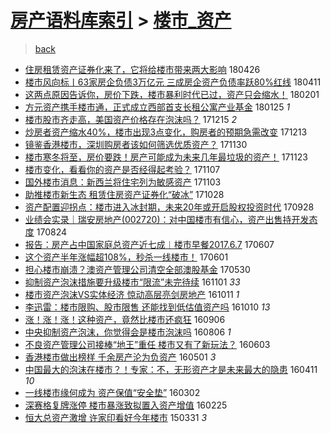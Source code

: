 [房产语料库索引](../../README.md)  > [楼市_资产](楼市_资产.md)
====
> [back](../README.md)

- [住房租赁资产证券化来了，它将给楼市带来两大影响](http://jkwz.applinzi.com/ittc/7096316680089371659.html#%E4%BD%8F%E6%88%BF%E7%A7%9F%E8%B5%81%E8%B5%84%E4%BA%A7%E8%AF%81%E5%88%B8%E5%8C%96%E6%9D%A5%E4%BA%86%EF%BC%8C%E5%AE%83%E5%B0%86%E7%BB%99%E6%A5%BC%E5%B8%82%E5%B8%A6%E6%9D%A5%E4%B8%A4%E5%A4%A7%E5%BD%B1%E5%93%8D) 180426  
- [楼市风向标丨63家房企负债3万亿元 三成房企资产负债率跃80%红线](http://jkwz.applinzi.com/ittc/7090663027403916298.html#%E6%A5%BC%E5%B8%82%E9%A3%8E%E5%90%91%E6%A0%87%E4%B8%A863%E5%AE%B6%E6%88%BF%E4%BC%81%E8%B4%9F%E5%80%BA3%E4%B8%87%E4%BA%BF%E5%85%83+%E4%B8%89%E6%88%90%E6%88%BF%E4%BC%81%E8%B5%84%E4%BA%A7%E8%B4%9F%E5%80%BA%E7%8E%87%E8%B7%8380%25%E7%BA%A2%E7%BA%BF) 180411  
- [这两点原因告诉你，房价下跌，楼市暴利时代已过，资产只会缩水！](http://jkwz.applinzi.com/ittc/7065246981394269201.html#%E8%BF%99%E4%B8%A4%E7%82%B9%E5%8E%9F%E5%9B%A0%E5%91%8A%E8%AF%89%E4%BD%A0%EF%BC%8C%E6%88%BF%E4%BB%B7%E4%B8%8B%E8%B7%8C%EF%BC%8C%E6%A5%BC%E5%B8%82%E6%9A%B4%E5%88%A9%E6%97%B6%E4%BB%A3%E5%B7%B2%E8%BF%87%EF%BC%8C%E8%B5%84%E4%BA%A7%E5%8F%AA%E4%BC%9A%E7%BC%A9%E6%B0%B4%EF%BC%81) 180201  
- [方元资产携手楼市通，正式成立西部首支长租公寓产业基金](http://jkwz.applinzi.com/ittc/7062578698740302854.html#%E6%96%B9%E5%85%83%E8%B5%84%E4%BA%A7%E6%90%BA%E6%89%8B%E6%A5%BC%E5%B8%82%E9%80%9A%EF%BC%8C%E6%AD%A3%E5%BC%8F%E6%88%90%E7%AB%8B%E8%A5%BF%E9%83%A8%E9%A6%96%E6%94%AF%E9%95%BF%E7%A7%9F%E5%85%AC%E5%AF%93%E4%BA%A7%E4%B8%9A%E5%9F%BA%E9%87%91) 180125 *1* 
- [楼市股市齐走高，美国资产价格存在泡沫吗？](http://jkwz.applinzi.com/ittc/7047338704010478608.html#%E6%A5%BC%E5%B8%82%E8%82%A1%E5%B8%82%E9%BD%90%E8%B5%B0%E9%AB%98%EF%BC%8C%E7%BE%8E%E5%9B%BD%E8%B5%84%E4%BA%A7%E4%BB%B7%E6%A0%BC%E5%AD%98%E5%9C%A8%E6%B3%A1%E6%B2%AB%E5%90%97%EF%BC%9F) 171215 *2* 
- [炒房者资产缩水40%，楼市出现3点变化，购房者的预期急需改变](http://jkwz.applinzi.com/ittc/7046692400934683665.html#%E7%82%92%E6%88%BF%E8%80%85%E8%B5%84%E4%BA%A7%E7%BC%A9%E6%B0%B440%25%EF%BC%8C%E6%A5%BC%E5%B8%82%E5%87%BA%E7%8E%B03%E7%82%B9%E5%8F%98%E5%8C%96%EF%BC%8C%E8%B4%AD%E6%88%BF%E8%80%85%E7%9A%84%E9%A2%84%E6%9C%9F%E6%80%A5%E9%9C%80%E6%94%B9%E5%8F%98) 171213  
- [镜鉴香港楼市，深圳购房者该如何筛选优质资产？](http://jkwz.applinzi.com/ittc/7041698669584188433.html#%E9%95%9C%E9%89%B4%E9%A6%99%E6%B8%AF%E6%A5%BC%E5%B8%82%EF%BC%8C%E6%B7%B1%E5%9C%B3%E8%B4%AD%E6%88%BF%E8%80%85%E8%AF%A5%E5%A6%82%E4%BD%95%E7%AD%9B%E9%80%89%E4%BC%98%E8%B4%A8%E8%B5%84%E4%BA%A7%EF%BC%9F) 171130  
- [楼市寒冬将至，房价要跌！房产可能成为未来几年最垃圾的资产！](http://jkwz.applinzi.com/ittc/7039084438221227024.html#%E6%A5%BC%E5%B8%82%E5%AF%92%E5%86%AC%E5%B0%86%E8%87%B3%EF%BC%8C%E6%88%BF%E4%BB%B7%E8%A6%81%E8%B7%8C%EF%BC%81%E6%88%BF%E4%BA%A7%E5%8F%AF%E8%83%BD%E6%88%90%E4%B8%BA%E6%9C%AA%E6%9D%A5%E5%87%A0%E5%B9%B4%E6%9C%80%E5%9E%83%E5%9C%BE%E7%9A%84%E8%B5%84%E4%BA%A7%EF%BC%81) 171123  
- [楼市变化，看看你的资产是否经得起考验？](http://jkwz.applinzi.com/ittc/7033220896528008208.html#%E6%A5%BC%E5%B8%82%E5%8F%98%E5%8C%96%EF%BC%8C%E7%9C%8B%E7%9C%8B%E4%BD%A0%E7%9A%84%E8%B5%84%E4%BA%A7%E6%98%AF%E5%90%A6%E7%BB%8F%E5%BE%97%E8%B5%B7%E8%80%83%E9%AA%8C%EF%BC%9F) 171107  
- [国外楼市消息：新西兰将住宅列为敏感资产](http://jkwz.applinzi.com/ittc/7031679342424359952.html#%E5%9B%BD%E5%A4%96%E6%A5%BC%E5%B8%82%E6%B6%88%E6%81%AF%EF%BC%9A%E6%96%B0%E8%A5%BF%E5%85%B0%E5%B0%86%E4%BD%8F%E5%AE%85%E5%88%97%E4%B8%BA%E6%95%8F%E6%84%9F%E8%B5%84%E4%BA%A7) 171103  
- [助推楼市新生态 租赁住房资产证券化“破冰”](http://jkwz.applinzi.com/ittc/7029503689604203537.html#%E5%8A%A9%E6%8E%A8%E6%A5%BC%E5%B8%82%E6%96%B0%E7%94%9F%E6%80%81+%E7%A7%9F%E8%B5%81%E4%BD%8F%E6%88%BF%E8%B5%84%E4%BA%A7%E8%AF%81%E5%88%B8%E5%8C%96%E2%80%9C%E7%A0%B4%E5%86%B0%E2%80%9D) 171028  
- [资产配置迎拐点：楼市进入冰封期，未来20年或开启股权投资时代](http://jkwz.applinzi.com/ittc/7018286716715271185.html#%E8%B5%84%E4%BA%A7%E9%85%8D%E7%BD%AE%E8%BF%8E%E6%8B%90%E7%82%B9%EF%BC%9A%E6%A5%BC%E5%B8%82%E8%BF%9B%E5%85%A5%E5%86%B0%E5%B0%81%E6%9C%9F%EF%BC%8C%E6%9C%AA%E6%9D%A520%E5%B9%B4%E6%88%96%E5%BC%80%E5%90%AF%E8%82%A1%E6%9D%83%E6%8A%95%E8%B5%84%E6%97%B6%E4%BB%A3) 170928  
- [业绩会实录｜瑞安房地产(002720)：对中国楼市有信心，资产出售持开发态度](http://jkwz.applinzi.com/ittc/7005186399513608976.html#%E4%B8%9A%E7%BB%A9%E4%BC%9A%E5%AE%9E%E5%BD%95%EF%BD%9C%E7%91%9E%E5%AE%89%E6%88%BF%E5%9C%B0%E4%BA%A7%28002720%29%EF%BC%9A%E5%AF%B9%E4%B8%AD%E5%9B%BD%E6%A5%BC%E5%B8%82%E6%9C%89%E4%BF%A1%E5%BF%83%EF%BC%8C%E8%B5%84%E4%BA%A7%E5%87%BA%E5%94%AE%E6%8C%81%E5%BC%80%E5%8F%91%E6%80%81%E5%BA%A6) 170824  
- [报告：房产占中国家庭总资产近七成︱楼市早餐2017.6.7](http://jkwz.applinzi.com/ittc/6976479645909124101.html#%E6%8A%A5%E5%91%8A%EF%BC%9A%E6%88%BF%E4%BA%A7%E5%8D%A0%E4%B8%AD%E5%9B%BD%E5%AE%B6%E5%BA%AD%E6%80%BB%E8%B5%84%E4%BA%A7%E8%BF%91%E4%B8%83%E6%88%90%EF%B8%B1%E6%A5%BC%E5%B8%82%E6%97%A9%E9%A4%902017.6.7) 170607  
- [这个资产半年涨幅超108%，秒杀一线楼市！](http://jkwz.applinzi.com/ittc/6974145788484518917.html#%E8%BF%99%E4%B8%AA%E8%B5%84%E4%BA%A7%E5%8D%8A%E5%B9%B4%E6%B6%A8%E5%B9%85%E8%B6%85108%25%EF%BC%8C%E7%A7%92%E6%9D%80%E4%B8%80%E7%BA%BF%E6%A5%BC%E5%B8%82%EF%BC%81) 170601  
- [担心楼市崩溃？澳资产管理公司清空全部澳股基金](http://jkwz.applinzi.com/ittc/6973402858396320772.html#%E6%8B%85%E5%BF%83%E6%A5%BC%E5%B8%82%E5%B4%A9%E6%BA%83%EF%BC%9F%E6%BE%B3%E8%B5%84%E4%BA%A7%E7%AE%A1%E7%90%86%E5%85%AC%E5%8F%B8%E6%B8%85%E7%A9%BA%E5%85%A8%E9%83%A8%E6%BE%B3%E8%82%A1%E5%9F%BA%E9%87%91) 170530  
- [抑制资产泡沫措施要升级楼市“限流”未完待续](http://jkwz.applinzi.com/ittc/6895362495316755460.html#%E6%8A%91%E5%88%B6%E8%B5%84%E4%BA%A7%E6%B3%A1%E6%B2%AB%E6%8E%AA%E6%96%BD%E8%A6%81%E5%8D%87%E7%BA%A7%E6%A5%BC%E5%B8%82%E2%80%9C%E9%99%90%E6%B5%81%E2%80%9D%E6%9C%AA%E5%AE%8C%E5%BE%85%E7%BB%AD) 161101 *33* 
- [楼市资产泡沫VS实体经济   惊动高层亮剑房地产](http://jkwz.applinzi.com/ittc/6887840226973582340.html#%E6%A5%BC%E5%B8%82%E8%B5%84%E4%BA%A7%E6%B3%A1%E6%B2%ABVS%E5%AE%9E%E4%BD%93%E7%BB%8F%E6%B5%8E+++%E6%83%8A%E5%8A%A8%E9%AB%98%E5%B1%82%E4%BA%AE%E5%89%91%E6%88%BF%E5%9C%B0%E4%BA%A7) 161011 *1* 
- [李迅雷：楼市限购、股市限售 还能找到低估值资产吗](http://jkwz.applinzi.com/ittc/6887286394384286724.html#%E6%9D%8E%E8%BF%85%E9%9B%B7%EF%BC%9A%E6%A5%BC%E5%B8%82%E9%99%90%E8%B4%AD%E3%80%81%E8%82%A1%E5%B8%82%E9%99%90%E5%94%AE+%E8%BF%98%E8%83%BD%E6%89%BE%E5%88%B0%E4%BD%8E%E4%BC%B0%E5%80%BC%E8%B5%84%E4%BA%A7%E5%90%97) 161010 *13* 
- [涨！涨！涨！这种资产，竟然比楼市还疯狂](http://jkwz.applinzi.com/ittc/6874813764502815748.html#%E6%B6%A8%EF%BC%81%E6%B6%A8%EF%BC%81%E6%B6%A8%EF%BC%81%E8%BF%99%E7%A7%8D%E8%B5%84%E4%BA%A7%EF%BC%8C%E7%AB%9F%E7%84%B6%E6%AF%94%E6%A5%BC%E5%B8%82%E8%BF%98%E7%96%AF%E7%8B%82) 160906  
- [中央抑制资产泡沫，你觉得会是楼市泡沫吗](http://jkwz.applinzi.com/ittc/6863360557180257284.html#%E4%B8%AD%E5%A4%AE%E6%8A%91%E5%88%B6%E8%B5%84%E4%BA%A7%E6%B3%A1%E6%B2%AB%EF%BC%8C%E4%BD%A0%E8%A7%89%E5%BE%97%E4%BC%9A%E6%98%AF%E6%A5%BC%E5%B8%82%E6%B3%A1%E6%B2%AB%E5%90%97) 160806 *1* 
- [不良资产管理公司接棒“地王”重任 楼市又有了新玩法？](http://jkwz.applinzi.com/ittc/6839447463962084357.html#%E4%B8%8D%E8%89%AF%E8%B5%84%E4%BA%A7%E7%AE%A1%E7%90%86%E5%85%AC%E5%8F%B8%E6%8E%A5%E6%A3%92%E2%80%9C%E5%9C%B0%E7%8E%8B%E2%80%9D%E9%87%8D%E4%BB%BB+%E6%A5%BC%E5%B8%82%E5%8F%88%E6%9C%89%E4%BA%86%E6%96%B0%E7%8E%A9%E6%B3%95%EF%BC%9F) 160603  
- [香港楼市做出榜样 千余房产沦为负资产](http://jkwz.applinzi.com/ittc/6827144777019425797.html#%E9%A6%99%E6%B8%AF%E6%A5%BC%E5%B8%82%E5%81%9A%E5%87%BA%E6%A6%9C%E6%A0%B7+%E5%8D%83%E4%BD%99%E6%88%BF%E4%BA%A7%E6%B2%A6%E4%B8%BA%E8%B4%9F%E8%B5%84%E4%BA%A7) 160501 *3* 
- [中国最大的泡沫在楼市？！专家：不，无形资产才是未来最大的隐患](http://jkwz.applinzi.com/ittc/6819897453251658757.html#%E4%B8%AD%E5%9B%BD%E6%9C%80%E5%A4%A7%E7%9A%84%E6%B3%A1%E6%B2%AB%E5%9C%A8%E6%A5%BC%E5%B8%82%EF%BC%9F%EF%BC%81%E4%B8%93%E5%AE%B6%EF%BC%9A%E4%B8%8D%EF%BC%8C%E6%97%A0%E5%BD%A2%E8%B5%84%E4%BA%A7%E6%89%8D%E6%98%AF%E6%9C%AA%E6%9D%A5%E6%9C%80%E5%A4%A7%E7%9A%84%E9%9A%90%E6%82%A3) 160411 *10* 
- [一线楼市缘何成为 资产保值“安全垫”](http://jkwz.applinzi.com/ittc/6804825439600116740.html#%E4%B8%80%E7%BA%BF%E6%A5%BC%E5%B8%82%E7%BC%98%E4%BD%95%E6%88%90%E4%B8%BA+%E8%B5%84%E4%BA%A7%E4%BF%9D%E5%80%BC%E2%80%9C%E5%AE%89%E5%85%A8%E5%9E%AB%E2%80%9D) 160302  
- [深赛格复牌涨停 楼市暴涨致拟置入资产增值](http://jkwz.applinzi.com/ittc/6802689529081234436.html#%E6%B7%B1%E8%B5%9B%E6%A0%BC%E5%A4%8D%E7%89%8C%E6%B6%A8%E5%81%9C+%E6%A5%BC%E5%B8%82%E6%9A%B4%E6%B6%A8%E8%87%B4%E6%8B%9F%E7%BD%AE%E5%85%A5%E8%B5%84%E4%BA%A7%E5%A2%9E%E5%80%BC) 160225  
- [恒大总资产激增 许家印看好今年楼市](http://jkwz.applinzi.com/ittc/547650611402291408.html#%E6%81%92%E5%A4%A7%E6%80%BB%E8%B5%84%E4%BA%A7%E6%BF%80%E5%A2%9E+%E8%AE%B8%E5%AE%B6%E5%8D%B0%E7%9C%8B%E5%A5%BD%E4%BB%8A%E5%B9%B4%E6%A5%BC%E5%B8%82) 150331 *3* 
